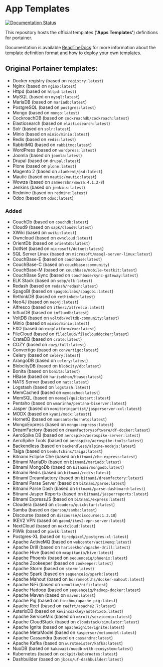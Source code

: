 # App Templates

[![Documentation Status](https://readthedocs.org/projects/portainer/badge/?version=latest)](http://portainer.readthedocs.io/en/latest/?badge=latest)

This repository hosts the official templates (**'Apps Templates'**) definitions for portainer.

Documentation is available [ReadTheDocs](http://portainer.readthedocs.io/en/latest/templates.html) for more information about the template definition format and how to deploy your own templates.

## Original Portainer templates:

* Docker registry (based on `registry:latest`)
* Nginx (based on `nginx:latest`)
* Httpd (based on `httpd:latest`)
* MySQL (based on `mysql:latest`)
* MariaDB (based on `mariadb:latest`)
* PostgreSQL (based on `postgres:latest`)
* Mongo (based on `mongo:latest`)
* CockroachDB (based on `cockroachdb/cockroach:latest`)
* Elasticsearch (based on `elasticsearch:latest`)
* Solr (based on `solr:latest`)
* Minio (based on `minio/minio:latest`)
* Redis (based on `redis:latest`)
* RabbitMQ (based on `rabbitmq:latest`)
* WordPress (based on `wordpress:latest`)
* Joomla (based on `joomla:latest`)
* Drupal (based on `drupal:latest`)
* Plone (based on `plone:latest`)
* Magento 2 (based on `alankent/gsd:latest`)
* Mautic (based on `mautic/mautic:latest`)
* Wowza (based on `sameersbn/wowza:4.1.2-8`)
* Jenkins (based on `jenkins:latest`)
* Redmine (based on `redmine:latest`)
* Odoo (based on `odoo:latest`)

### Added

* CouchDb (based on `couchdb:latest`)
* Cloud9 (based on `sapk/cloud9:latest`)
* XWiki (based on `xwiki:latest`)
* Owncloud (based on `owncloud:latest`)
* OrientDb (based on `orientdb:latest`)
* DotNet (based on `microsoft/dotnet:latest`)
* SQL Server Linux (based on `microsoft/mssql-server-linux:latest`)
* CouchBase-E (based on `couchbase:latest`)
* CouchBase-C (based on `couchbase:community`)
* CouchBase-M (based on `couchbase/mobile-testkit:latest`)
* CouchBase Sync (based on `couchbase/sync-gateway:latest`)
* ELK Stack (based on `sebp/elk:latest`)
* Redash (based on `redash/redash:latest`)
* SpagoBI (based on `spagobilabs/spagobi:latest`)
* RethinkDB (based on `rethinkdb:latest`)
* Neo4J (based on `neo4j:latest`)
* Alfresco (based on `itherz/alfresco:latest`)
* InfluxDB (based on `influxdb:latest`)
* VoltDB (based on `voltdb/voltdb-community:latest`)
* Minio (based on `minio/minio:latest`)
* EXO (based on `exoplatform/exo:latest`)
* FileCloud (based on `filecloud/fileclouddocker:latest`)
* CrateDB (based on `crate:latest`)
* COZY (based on `cozy/full:latest`)
* Convertigo (based on `convertigo:latest`)
* Celery (based on `celery:latest`)
* ArangoDB (based on `celery:latest`)
* BlobcityDB (based on `blobcity/db:latest`)
* Bonita (based on `bonita:latest`)
* HBase (based on `harisekhon/hbase:latest`)
* NATS Server (based on `nats:latest`)
* Logstash (based on `logstash:latest`)
* MemCached (based on `memcached:latest`)
* MemSQL (based on `memsql/quickstart:latest`)
* Pentaho (based on `wmarinho/pentaho-biserver:latest`)
* Jasper (based on `monitoringartist/jasperserver-xxl:latest`)
* MODX (based on `kyani/modx:latestt`)
* HornetQ (based on `mansante/hornetq:latest`)
* MongoExpress (based on `mongo-express:latest`)
* DreamFactory (based on `dreamfactorysoftware/df-docker:latest`)
* AeroSpike DB (based on `aerospike/aerospike-server:latest`)
* AeroSpike Tools (based on `aerospike/aerospike-tools:latest`)
* Backendless (based on `backendless/alpine-nodejs:latest`)
* Taiga (based on `benhutchins/taiga:latest`)
* Bitnami Eclipse Che (based on `bitnami/che-express:latest`)
* Bitnami MariaDb (based on `bitnami/mariadb:latest`)
* Bitnami MongoDb (based on `bitnami/mongodb:latest`)
* Bitnami Redis (based on `bitnami/redis:latest`)
* Bitnami Dreamfactory (based on `bitnami/dreamfactory:latest`)
* Bitnami Parse Server (based on `bitnami/parse:latest`)
* Bitnami Parse Dash (based on `bitnami/parse-dashboard:latest`)
* Bitnami Jasper Reports (based on `bitnami/jasperreports:latest`)
* Bitnami ExpressJS (based on `bitnami/express:latest`)
* Cloudera (based on `cloudera/quickstart:latest`)
* Samba (based on `dperson/samba:latest`)
* Discourse (based on `discourse/discourse:1.3.10`)
* IKEV2 VPN (based on `gaomd/ikev2-vpn-server:latest`)
* NextCloud (based on `nextcloud:latest`)
* PiWik (based on `piwik:latest`)
* Postgres-XL (based on `tiredpixel/postgres-xl:latest`)
* Apache ActiveMQ (based on `webcenter/activemq:latest`)
* Apache Drill (based on `harisekhon/apache-drill:latest`)
* Apache Hive (based on `mcapitanio/hive:latest`)
* Apache Phoenix (based on `sequenceiq/phoenix:latest`)
* Apache Zookeeper (based on `zookeeper:latest`)
* Apache Storm (based on `storm:latest`)
* Apache Spark (based on `sequenceiq/spark:latest`)
* Apache Mahout (based on `borromeotlhs/docker-mahout:latest`)
* Apache NiFi (based on `xemuliam/nifi:latest`)
* Apache Hadoop (based on `sequenceiq/hadoop-docker:latest`)
* Apache Maven (based on `maven:latest`)
* Apache Pig (based on `tinchou/apache-pig:latest`)
* Apache Reef (based on `reefrt/apache2.7:latest`)
* AsterixDB (based on `kevincoakley/asterixdb:latest`)
* Apache ServiceMix (based on `mkroli/servicemix:latest`)
* Apache CloudStack (based on `cloudstack/simulator:latest`)
* Apache Ignite (based on `apacheignite/ignite:latest`)
* Apache MetaModel (based on `kaspersor/metamodel:latest`)
* Apache Cassandra (based on `cassandra:latest`)
* Apache Kafka (based on `wurstmeister/kafka:latest`)
* NuoDB (based on `kakawait/nuodb-with-ecosystem:latest`)
* Kubernetes (based on `cockpit/kubernetes:latest`)
* Dashbuilder (based on `jboss/uf-dashbuilder:latest`)
